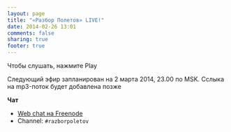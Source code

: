 ```yaml
---
layout: page
title: "«Разбор Полетов» LIVE!"
date: 2014-02-26 13:01
comments: false
sharing: true
footer: true
---
```


Чтобы слушать, нажмите Play 
<!-- http://stardust.wavestreamer.com:8062/live/;stream/1 -->
<audio preload="none">
   <source src="http://volksmusiknetradio.ice.infomaniak.ch/volksmusiknetradio-128.mp3" type="audio/mp3" />
   Your browser does not support the audio tag.
</audio>

Следующий эфир запланирован на 2 марта 2014, 23.00 по MSK.
Сслыка на mp3-поток будет добавлена позже

**Чат**

- [Web chat на Freenode](http://webchat.freenode.net/)
- Channel: `#razborpoletov`



